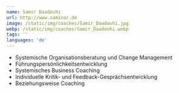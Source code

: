```yaml
---
name: Samir Daadouhi
url: http://www.saminar.de
image: /static/img/coaches/Samir_Daadouhi.jpg
webp: /static/img/coaches/Samir_Daadouhi.webp
tags: ''
languages: 'de'
---
```


<ul><li>Systemische Organisationsberatung und Change Management</li><li>Führungspersönlichkeitsentwicklung</li><li>Systemisches Business Coaching</li><li>Individuelle Kritik- und Feedback-Gesprächsentwicklung</li><li>Beziehungsweise Coaching</li></ul>